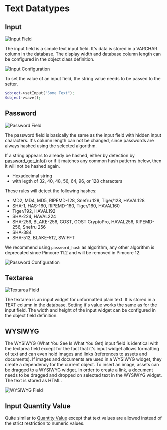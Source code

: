 # Text Datatypes

## Input

![Input Field](../../../img/classes-datatypes-text1.jpg)

The input field is a simple text input field. It's data is stored in a VARCHAR column in the database. The display 
width and database column length can be configured in the object class definition.


![Input Configuration](../../../img/classes-datatypes-text2.jpg)


To set the value of an input field, the string value needs to be passed to the setter.

```php
$object->setInput("Some Text");
$object->save();
```


## Password

![Password Field](../../../img/classes-datatypes-text3.jpg)

The password field is basically the same as the input field with hidden input characters. It's column length can not be 
changed, since passwords are always hashed using the selected algorithm.  

If a string appears to already be hashed, either by detection by [password_get_info()](https://www.php.net/manual/en/function.password-get-info.php) or if it matches any common hash patterns below, then it will not be hashed again.

 - Hexadecimal string
 - with legth of 32, 40, 48, 56, 64, 96, or 128 characters

These rules will detect the following hashes:
 - MD2, MD4, MD5, RIPEMD-128, Snefru 128, Tiger/128, HAVAL128
 - SHA-1, HAS-160, RIPEMD-160, Tiger/160, HAVAL160
 - Tiger/192, HAVAL192
 - SHA-224, HAVAL224
 - SHA-256, BLAKE-256, GOST, GOST CryptoPro, HAVAL256, RIPEMD-256, Snefru 256
 - SHA-384
 - SHA-512, BLAKE-512, SWIFFT


We recommend using `password_hash` as algorithm, any other algorithm is deprecated since Pimcore 11.2 and will be removed in Pimcore 12.
 

![Password Configuration](../../../img/classes-datatypes-text4.jpg)


## Textarea

![Textarea Field](../../../img/classes-datatypes-text5.jpg)

The textarea is an input widget for unformatted plain text. It is stored in a TEXT column in the database. Setting it's 
value works the same as for the input field. The width and height of the input widget can be configured in the object 
field definition.


## WYSIWYG

The WYSIWYG (What You See Is What You Get) input field is identical with the textarea field except for the fact that 
it's input widget allows formatting of text and can even hold images and links (references to assets and documents). 
If images and documents are used in a WYSIWYG widget, they create a dependency for the current object. To insert an 
image, assets can be dragged to a WYSIWYG widget. In order to create a link, a document needs to be dragged and dropped 
on selected text in the WYSIWYG widget. The text is stored as HTML. 

![WYSIWYG Field](../../../img/classes-datatypes-text6.jpg)


## Input Quantity Value

Quite similar to [Quantity Value](55_Number_Types.md) except that text values are allowed instead of the strict restriction to numeric values.
